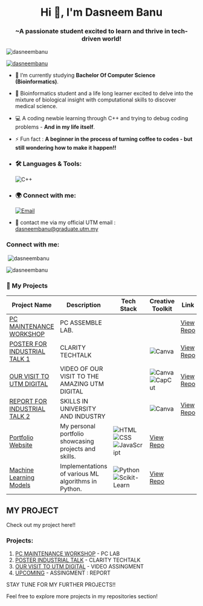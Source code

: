 <h1 align="center">Hi 👋, I'm Dasneem Banu</h1>
<h3 align="center">~A passionate student excited to learn and thrive in tech-driven world!</h3>

<p align="left"> <img src="https://komarev.com/ghpvc/?username=dasneembanu&label=Profile%20views&color=0e75b6&style=flat" alt="dasneembanu" /> </p>

<p align="left"> <a href="https://github.com/ryo-ma/github-profile-trophy"><img src="https://github-profile-trophy.vercel.app/?username=dasneembanu&theme=onedark"" alt="dasneembanu" /></a> </p>

- 🌱 I’m currently studying **Bachelor Of Computer Science (Bioinformatics)**.

- 🧬 Bioinformatics student and a life long learner excited to delve into the mixture of biological insight with computational skills to discover medical science.

- 💻 A coding newbie learning through C++ and trying to debug coding problems - **And in my life itself**.  

- ⚡ Fun fact : **A beginner in the process of turning coffee to codes - but still wondering how to make it happen!!**

- ### 🛠️ Languages & Tools:
    ![C++](https://img.shields.io/badge/-C++-00599C?&logo=c%2B%2B&logoColor=white)

- ### 🌍 Connect with me:  
    [![Email](https://img.shields.io/badge/-Email-red?style=flat-square&logo=Gmail&logoColor=white)](mailto:dasneembanu@graduate.utm.my)   

- 📩 contact me via my official UTM email : dasneembanu@graduate.utm.my

<h3 align="left">Connect with me:</h3>
<p align="left">
</p>

<p>&nbsp;<img align="center" src="https://github-readme-stats.vercel.app/api?username=dasneembanu&show_icons=true&locale=en&theme=onedark" alt="dasneembanu" /></p>

<p><img align="center" src="https://github-readme-streak-stats.herokuapp.com/?user=dasneembanu&theme=onedark&" alt="dasneembanu" /></p>

### 🚀 My Projects

| Project Name                                                                 | Description                                | Tech Stack         | Creative Toolkit       | Link                   | 
|------------------------------------------------------------------------------|--------------------------------------------|--------------------|------------------------|------------------------|
| [PC MAINTENANCE WORKSHOP](https://github.com/DasneemBanu/LAB-PC-ASSEMBLE-/issues/1#issue-2630967456) | PC ASSEMBLE LAB. |  | | [View Repo](https://github.com/DasneemBanu/LAB-PC-ASSEMBLE-/issues/1#issue-2630967456) |
| [POSTER FOR INDUSTRIAL TALK 1](https://github.com/DasneemBanu/INDUSTRIAL-TALK-1-CLARITY-TECHTALK-.git) | CLARITY TECHTALK |   | ![Canva](https://img.shields.io/badge/-Canva-00C4CC?logo=canva&logoColor=white) | [View Repo](https://github.com/DasneemBanu/INDUSTRIAL-TALK-1-CLARITY-TECHTALK-.git) |
| [OUR VISIT TO UTM DIGITAL](https://github.com/DasneemBanu/VISIT-TO-UTM-DIGITAL.git) | VIDEO OF OUR VISIT TO THE AMAZING UTM DIGITAL |   | ![Canva](https://img.shields.io/badge/-Canva-00C4CC?logo=canva&logoColor=white) ![CapCut](https://img.shields.io/badge/-CapCut-000000?logo=tiktok&logoColor=white) | [View Repo](https://github.com/DasneemBanu/INDUSTRIAL-TALK-1-CLARITY-TECHTALK-.git) |
| [REPORT FOR INDUSTRIAL TALK 2](https://github.com/DasneemBanu/INDUSTRIAL-TALK-1-CLARITY-TECHTALK-.git) | SKILLS IN UNIVERSITY AND INDUSTRY   |  | ![Canva](https://img.shields.io/badge/-Canva-00C4CC?logo=canva&logoColor=white)| [View Repo](-------------) |
| [Portfolio Website](https://github.com/your-username/portfolio-website)     | My personal portfolio showcasing projects and skills. | ![HTML](https://img.shields.io/badge/-HTML-E34F26?logo=html5&logoColor=white) ![CSS](https://img.shields.io/badge/-CSS-1572B6?logo=css3&logoColor=white) ![JavaScript](https://img.shields.io/badge/-JavaScript-F7DF1E?logo=javascript&logoColor=black) | [View Repo](https://github.com/your-username/portfolio-website) |
| [Machine Learning Models](https://github.com/your-username/ml-models)       | Implementations of various ML algorithms in Python. | ![Python](https://img.shields.io/badge/-Python-3776AB?logo=python&logoColor=white) ![Scikit-Learn](https://img.shields.io/badge/-Scikit_Learn-F7931E?logo=scikit-learn&logoColor=white) | [View Repo](https://github.com/your-username/ml-models) |





## MY PROJECT

Check out my project here!!

### Projects:
1. [PC MAINTENANCE WORKSHOP](https://github.com/DasneemBanu/LAB-PC-ASSEMBLE-/issues/1#issue-2630967456) - PC LAB 
2. [POSTER INDUSTRIAL TALK](https://github.com/DasneemBanu/INDUSTRIAL-TALK-1-CLARITY-TECHTALK-.git) - CLARITY TECHTALK
3. [OUR VISIT TO UTM DIGITAL](https://github.com/DasneemBanu/VISIT-TO-UTM-DIGITAL.git) - VIDEO ASSINGMENT
4. [UPCOMING](---) - ASSINGMENT : REPORT

    
STAY TUNE FOR MY FURTHER PROJECTS!!


Feel free to explore more projects in my repositories section!
